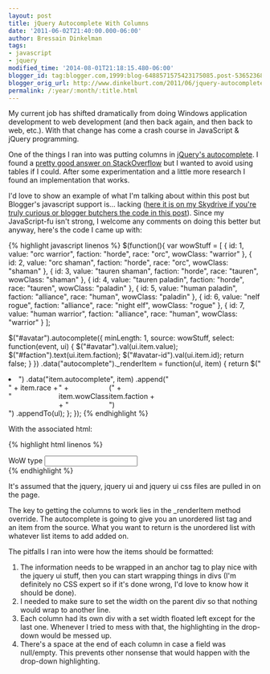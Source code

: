 ```yaml
---
layout: post
title: jQuery Autocomplete With Columns
date: '2011-06-02T21:40:00.000-06:00'
author: Bressain Dinkelman
tags:
- javascript
- jquery
modified_time: '2014-08-01T21:18:15.480-06:00'
blogger_id: tag:blogger.com,1999:blog-6488571575423175085.post-5365236804254584969
blogger_orig_url: http://www.dinkelburt.com/2011/06/jquery-autocomplete-with-columns.html
permalink: /:year/:month/:title.html
---
```

My current job has shifted dramatically from doing Windows application development to web development (and then back again, and then back to web, etc.). With that change has come a crash course in JavaScript & jQuery programming.

One of the things I ran into was putting columns in [jQuery's autocomplete](http://jqueryui.com/demos/autocomplete/). I found a [pretty good answer on StackOverflow](http://stackoverflow.com/questions/2744747/quick-example-of-multi-column-results-with-jqueryuis-new-autocomplete) but I wanted to avoid using tables if I could. After some experimentation and a little more research I found an implementation that works.<!--more-->

I'd love to show an example of what I'm talking about within this post but Blogger's javascript support is... lacking ([here it is on my Skydrive if you're truly curious or blogger butchers the code in this post](https://onedrive.live.com/redir?resid=661BCFC5E4E81A60!194&authkey=!AHfEn71qEc7_MX0&ithint=file%2chtml)). Since my JavaScript-fu isn't strong, I welcome any comments on doing this better but anyway, here's the code I came up with:

{% highlight javascript linenos %}
$(function(){
  var wowStuff = [
    {
      id: 1,
      value: "orc warrior",
      faction: "horde",
      race: "orc",
      wowClass: "warrior"
    },
    {
      id: 2,
      value: "orc shaman",
      faction: "horde",
      race: "orc",
      wowClass: "shaman"
    },
    {
      id: 3,
      value: "tauren shaman",
      faction: "horde",
      race: "tauren",
      wowClass: "shaman"
    },
    {
      id: 4,
      value: "tauren paladin",
      faction: "horde",
      race: "tauren",
      wowClass: "paladin"
    },
    {
      id: 5,
      value: "human paladin",
      faction: "alliance",
      race: "human",
      wowClass: "paladin"
    },
    {
      id: 6,
      value: "nelf rogue",
      faction: "alliance",
      race: "night elf",
      wowClass: "rogue"
    },
    {
      id: 7,
      value: "human warrior",
      faction: "alliance",
      race: "human",
      wowClass: "warrior"
    }
  ];

  $("#avatar").autocomplete({
    minLength: 1,
    source: wowStuff,
    select: function(event, ui) {
      $("#avatar").val(ui.item.value);
      $("#faction").text(ui.item.faction);
      $("#avatar-id").val(ui.item.id);
      return false;
    }
  })
  .data("autocomplete")._renderItem = function(ul, item) {
    return $("
<li>
")
      .data("item.autocomplete", item)
      .append("<a><div style='width:300px;'>
<div style='width:100px; float:left;'>
" + item.race + "&nbsp;</div>
<div style='width:100px; float:left;'>
" + item.wowClass + "&nbsp;</div>
<div>
(" + item.faction + ")</div>
</div>
</a>")
      .appendTo(ul);
    };
  });
{% endhighlight %}

With the associated html:

{% highlight html linenos %}
<div>
  <label for="avatar">WoW type</label>
  <input id="avatar" />&nbsp;
  <span id="faction"></span>
  <input id="avatar-id" type="hidden" />
</div>
{% endhighlight %}

It's assumed that the jquery, jquery ui and jquery ui css files are pulled in on the page.

The key to getting the columns to work lies in the _renderItem method override. The autocomplete is going to give you an unordered list tag and an item from the source. What you want to return is the unordered list with whatever list items to add added on.

The pitfalls I ran into were how the items should be formatted:

1. The information needs to be wrapped in an anchor tag to play nice with the jquery ui stuff, then you can start wrapping things in divs (I'm definitely no CSS expert so if it's done wrong, I'd love to know how it should be done).
2. I needed to make sure to set the width on the parent div so that nothing would wrap to another line.
3. Each column had its own div with a set width floated left except for the last one. Whenever I tried to mess with that, the highlighting in the drop-down would be messed up.
4. There's a space at the end of each column in case a field was null/empty. This prevents other nonsense that would happen with the drop-down highlighting.
